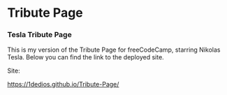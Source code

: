 <h1>Tribute Page</h1>


<h3>Tesla Tribute Page</h3>

This is my version of the Tribute Page for freeCodeCamp, starring Nikolas Tesla. Below you can find the link to the deployed site.

Site:

https://1dedios.github.io/Tribute-Page/
